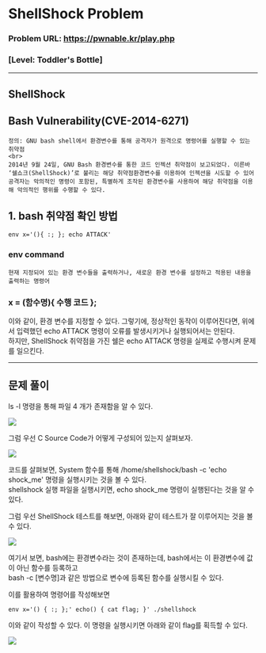 # ShellShock Problem 

### Problem URL: <https://pwnable.kr/play.php> <br> 
### [Level: Toddler's Bottle]     

<hr/>     

## ShellShock      

## Bash Vulnerability(CVE-2014-6271)
`````     
정의: GNU bash shell에서 환경변수를 통해 공격자가 원격으로 명령어를 실행할 수 있는 취약점     
<br> 
2014년 9월 24일, GNU Bash 환경변수를 통한 코드 인젝션 취약점이 보고되었다. 이른바 ‘쉘쇼크(ShellShock)’로 불리는 해당 취약점환경변수를 이용하여 인젝션을 시도할 수 있어 공격자는 악의적인 명령이 포함된, 특별하게 조작된 환경변수를 사용하여 해당 취약점을 이용해 악의적인 행위를 수행할 수 있다.
`````      
## 1. bash 취약점 확인 방법   
```
env x='(){ :; }; echo ATTACK'    
```    
    
### env command   
```
현재 지정되어 있는 환경 변수들을 출력하거나, 새로운 환경 변수를 설정하고 적용된 내용을 출력하는 명령어
```  

### x = (함수명){ 수행 코드 };  

이와 같이, 환경 변수를 지정할 수 있다. 그렇기에, 정상적인 동작이 이루어진다면, 위에서 입력했던 echo ATTACK 명령이 오류를 발생시키거나 실행되어서는 안된다.   
하지만, ShellShock 취약점을 가진 쉘은 echo ATTACK 명령을 실제로 수행시켜 문제를 일으킨다.  

<hr/>   
    
## 문제 풀이  

ls -l 명령을 통해 파일 4 개가 존재함을 알 수 있다.   
    
<img src="./image/1.png"/>  

그럼 우선 C Source Code가 어떻게 구성되어 있는지 살펴보자.    
    
<img src="./image/2.png"/>   

코드를 살펴보면, System 함수를 통해 /home/shellshock/bash -c 'echo shock_me' 명령을 실행시키는 것을 볼 수 있다.   
shellshock 실행 파일을 실행시키면, echo shock_me 명령이 실행된다는 것을 알 수 있다.  

그럼 우선 ShellShock 테스트를 해보면, 아래와 같이 테스트가 잘 이루어지는 것을 볼 수 있다. 
   
<img src="./image/4.png"/>     
   
여기서 보면, bash에는 환경변수라는 것이 존재하는데, bash에서는 이 환경변수에 값이 아닌 함수를 등록하고   
bash -c [변수명]과 같은 방법으로 변수에 등록된 함수를 실행시킬 수 있다. 

이를 활용하여 명령어를 작성해보면  
```
env x='() { :; };' echo() { cat flag; }' ./shellshock   
```    
이와 같이 작성할 수 있다. 이 명령을 실행시키면 아래와 같이 flag를 획득할 수 있다.    
     
<img src="./image/3.png"/>   





